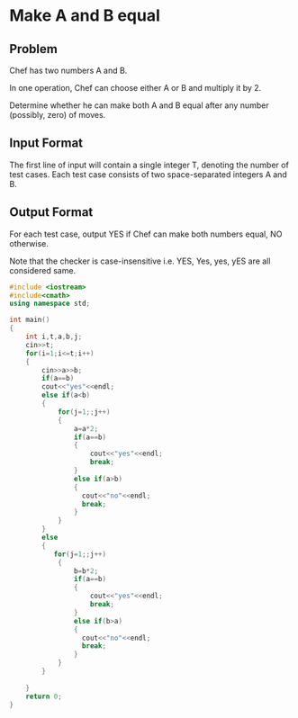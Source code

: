 # Make A and B equal
## Problem
Chef has two numbers A and B.

In one operation, Chef can choose either A or B and multiply it by 2.

Determine whether he can make both A and B equal after any number (possibly, zero) of moves.

## Input Format
The first line of input will contain a single integer T, denoting the number of test cases.
Each test case consists of two space-separated integers A and B.
## Output Format
For each test case, output YES if Chef can make both numbers equal, NO otherwise.

Note that the checker is case-insensitive i.e. YES, Yes, yes, yES are all considered same.

```cpp
#include <iostream>
#include<cmath>
using namespace std;

int main() 
{
	int i,t,a,b,j;
	cin>>t;
	for(i=1;i<=t;i++)
	{
	    cin>>a>>b;
	    if(a==b)
	    cout<<"yes"<<endl;
	    else if(a<b)
	    {
	        for(j=1;;j++)
	        {
	            a=a*2;
	            if(a==b)
	            {
	                cout<<"yes"<<endl;
	                break;
	            }
	            else if(a>b)
	            {
	              cout<<"no"<<endl;
	              break;
	            }
	        }
	    }
	    else
	    {
	       for(j=1;;j++)
	        {
	            b=b*2;
	            if(a==b)
	            {
	                cout<<"yes"<<endl;
	                break;
	            }
	            else if(b>a)
	            {
	              cout<<"no"<<endl;
	              break;
	            }
	        } 
	    }
	    
	}
	return 0;
}
```